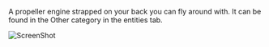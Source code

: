 A propeller engine strapped on your back you can fly around with. It can be found in the Other category in the entities tab.

![ScreenShot](http://s3.garrysmod.org/img/cache/1/0/1/2/9/6/b0e6e37dc3edd0c5c8e98338edc1e363.jpg)
